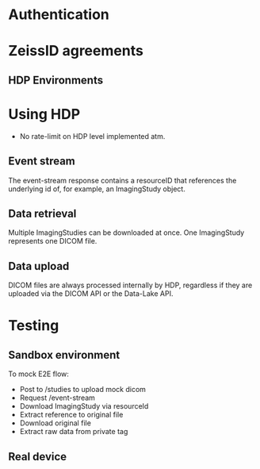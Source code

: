 # Authentication

# ZeissID agreements

## HDP Environments

# Using HDP

- No rate-limit on HDP level implemented atm.

## Event stream

The event-stream response contains a resourceID that references the underlying id of, for example, an ImagingStudy object.

## Data retrieval

Multiple ImagingStudies can be downloaded at once.
One ImagingStudy represents one DICOM file.

## Data upload

DICOM files are always processed internally by HDP, regardless if they are uploaded via the DICOM API or the Data-Lake API.


# Testing

## Sandbox environment

To mock E2E flow:
- Post to /studies to upload mock dicom
- Request /event-stream
- Download ImagingStudy via resourceId
- Extract reference to original file
- Download original file
- Extract raw data from private tag


## Real device



